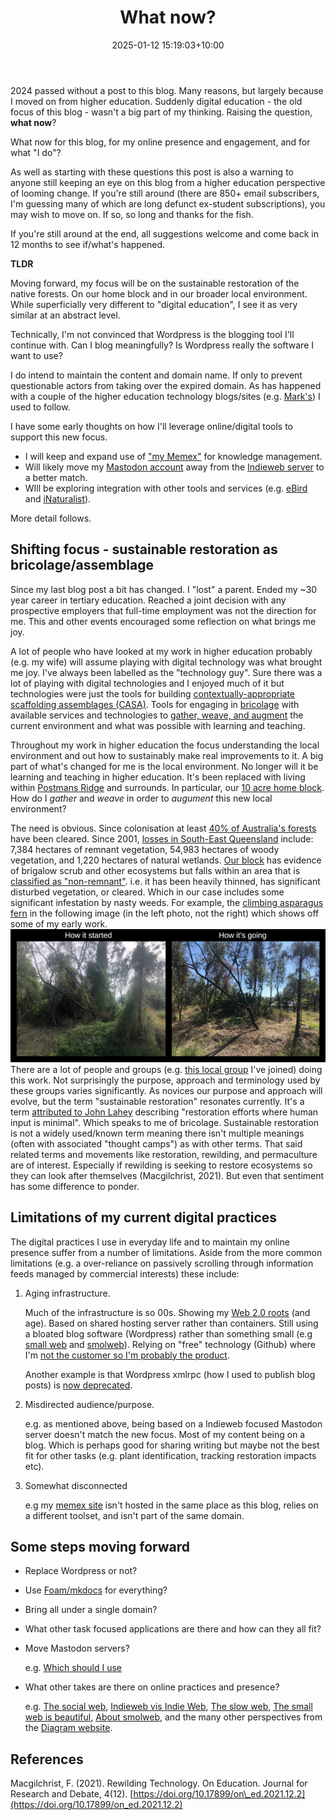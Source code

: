 ﻿---
categories:
- colophon
comments:
- approved: '1'
  author: Peter Albion
  author_email: palbion@me.com
  author_ip: 120.155.147.161
  author_url: http://peter.albion.id.au
  content: Interesting to see what you are up to. It seems you and I are somehow intertwined
    ever since you taught a course I took in 1989-90. I saw your name pop up in the
    FEP site which I manage. It might be good to catch up some time.
  date: '2025-01-13 19:52:39'
  date_gmt: '2025-01-13 09:52:39'
  id: '24911'
  parent: '0'
  type: comment
  user_id: '0'
- approved: '1'
  author: David Jones
  author_email: davidthomjones@gmail.com
  author_ip: 61.68.186.82
  author_url: null
  content: It does seem to be a strangely small world. The FEP site came up in a chat
    I was having with someone last week. Email to follow.
  date: '2025-01-14 08:22:54'
  date_gmt: '2025-01-13 22:22:54'
  id: '24912'
  parent: '24911'
  type: comment
  user_id: '1'
date: 2025-01-12 15:19:03+10:00
next:
  text: A new day
  url: /blog/2025/05/23/a-new-day
pingbacks: []
previous:
  text: Announcing (finally) Canvas Collections
  url: /blog/2023/08/18/announcing-finally-canvas-collections/
publishedPath: //2025/01/12/what-now
template: blog-post.html
title: What now?
type: post
---
2024 passed without a post to this blog. Many reasons, but largely because I moved on from higher education. Suddenly digital education - the old focus of this blog - wasn't a big part of my thinking. Raising the question, **what now**?

What now for this blog, for my online presence and engagement, and for what "I do"?

As well as starting with these questions this post is also a warning to anyone still keeping an eye on this blog from a higher education perspective of looming change. If you're still around (there are 850+ email subscribers, I'm guessing many of which are long defunct ex-student subscriptions), you may wish to move on. If so, so long and thanks for the fish.

If you're still around at the end, all suggestions welcome and come back in 12 months to see if/what's happened.

**TLDR**

Moving forward, my focus will be on the sustainable restoration of the native forests. On our home block and in our broader local environment. While superficially very different to "digital education", I see it as very similar at an abstract level.

Technically, I'm not convinced that Wordpress is the blogging tool I'll continue with. Can I blog meaningfully? Is Wordpress really the software I want to use?

I do intend to maintain the content and domain name. If only to prevent questionable actors from taking over the expired domain. As has happened with a couple of the higher education technology blogs/sites (e.g. [Mark's](https://www.slideshare.net/marksmithers)) I used to follow.

I have some early thoughts on how I'll leverage online/digital tools to support this new focus.

- I will keep and expand use of ["my Memex"](/blog/2020/07/06/designing-a-personal-memex-with-foam/) for knowledge management.
- Will likely move my [Mastodon account](https://indieweb.social/@djplaner) away from the [Indieweb server](https://indieweb.social/explore) to a better match.
- WIll be exploring integration with other tools and services (e.g. [eBird](https://ebird.org/home) and [iNaturalist](https://inaturalist.ala.org.au/)).

More detail follows.

## Shifting focus - sustainable restoration as bricolage/assemblage

Since my last blog post a bit has changed. I "lost" a parent. Ended my ~30 year career in tertiary education. Reached a joint decision with any prospective employers that full-time employment was not the direction for me. This and other events encouraged some reflection on what brings me joy.

A lot of people who have looked at my work in higher education probably (e.g. my wife) will assume playing with digital technology was what brought me joy. I've always been labelled as the "technology guy". Sure there was a lot of playing with digital technologies and I enjoyed much of it but technologies were just the tools for building [contextually-appropriate scaffolding assemblages (CASA)](/blog/2015/10/01/university-e-learning-removing-the-context-and-adding-the-sediment/#casa-context-appropriate-scaffolding-assemblages). Tools for engaging in [bricolage](/blog/2014/09/21/breaking-bad-to-bridge-the-realityrhetoric-chasm/#what-work-gets-done-bricolage-or-strategic) with available services and technologies to [gather, weave, and augment](/blog/2023/02/09/gathers-weavers-and-augmenters-three-principles-for-dynamic-and-sustainable-delivery-of-quality-learning-and-teaching/) the current environment and what was possible with learning and teaching.

Throughout my work in higher education the focus understanding the local environment and out how to sustainably make real improvements to it. A big part of what's changed for me is the local environment. No longer will it be learning and teaching in higher education. It's been replaced with living within [Postmans Ridge](https://en.wikipedia.org/wiki/Postmans_Ridge,_Queensland) and surrounds. In particular, our [10 acre home block](https://djplaner.github.io/memex/sense/landscape-garden/wood-duck-meadows.html). How do I _gather_ and _weave_ in order to _augument_ this new local environment?

The need is obvious. Since colonisation at least [40% of Australia's forests](https://theconversation.com/in-2025-lets-make-it-game-on-not-game-over-for-our-precious-natural-world-245761) have been cleared. Since 2001, [losses in South-East Queensland](https://www.hlw.org.au/region/about/natural-assets/nature#gsc.tab=0) include: 7,384 hectares of remnant vegetation, 54,983 hectares of woody vegetation, and 1,220 hectares of natural wetlands. [Our block](https://djplaner.github.io/memex/sense/landscape-garden/wood-duck-meadows.html) has evidence of brigalow scrub and other ecosystems but falls within an area that is [classified as "non-remnant"](https://www.qld.gov.au/environment/plants-animals/biodiversity/glossary). i.e. it has been heavily thinned, has significant disturbed vegetation, or cleared. Which in our case includes some significant infestation by nasty weeds. For example, the [climbing asparagus fern](https://weeds.brisbane.qld.gov.au/weeds/climbing-asparagus-fern) in the following image (in the left photo, not the right) which shows off some of my early work.![Early clearing. Two images of the same location. The earlier "how it started" image shows significiant asparagus fern overgrowing numerous trees, including a Bunya Pine. The latter "How it's going" shows the same trees with the asparagus fern removed.](images/early-clearing.jpg)There are a lot of people and groups (e.g. [this local group](https://fep.org.au/our-parks/redwood-park/) I've joined) doing this work. Not surprisingly the purpose, approach and terminology used by these groups varies significantly. As novices our purpose and approach will evolve, but the term "sustainable restoration" resonates currently. It's a term [attributed to John Lahey](https://sown.com.au/wp-content/uploads/2020/05/Creek_in_our_backyard_revised_2013.pdf) describing "restoration efforts where human input is minimal". Which speaks to me of bricolage. Sustainable restoration is not a widely used/known term meaning there isn't multiple meanings (often with associated "thought camps") as with other terms. That said related terms and movements like restoration, rewilding, and permaculture are of interest. Especially if rewilding is seeking to restore ecosystems so they can look after themselves (Macgilchrist, 2021). But even that sentiment has some difference to ponder.

## Limitations of my current digital practices

The digital practices I use in everyday life and to maintain my online presence suffer from a number of limitations. Aside from the more common limitations (e.g. a over-reliance on passively scrolling through information feeds managed by commercial interests) these include:

1. Aging infrastructure.
    
    Much of the infrastructure is so 00s. Showing my [Web 2.0 roots](/blog/2007/07/11/cqus-first-web-20-course-site-goes-live/) (and age). Based on shared hosting server rather than containers. Still using a bloated blog software (Wordpress) rather than something small (e.g [small web](https://benhoyt.com/writings/the-small-web-is-beautiful/) and [smolweb](https://smolweb.org/index.html)). Relying on "free" technology (Github) where I'm [not the customer so I'm probably the product](https://sfconservancy.org/blog/2022/jun/30/give-up-github-launch/).
    
    Another example is that Wordpress xmlrpc (how I used to publish blog posts) is [now deprecated](https://www.hostinger.com/tutorials/xmlrpc-wordpress#Why_you_should_disable_xmlrpcphp).
2. Misdirected audience/purpose.
    
    e.g. as mentioned above, being based on a Indieweb focused Mastodon server doesn't match the new focus. Most of my content being on a blog. Which is perhaps good for sharing writing but maybe not the best fit for other tasks (e.g. plant identification, tracking restoration impacts etc).
3. Somewhat disconnected
    
    e.g my [memex site](https://djplaner.github.io/memex/) isn't hosted in the same place as this blog, relies on a different toolset, and isn't part of the same domain.

## Some steps moving forward

- Replace Wordpress or not?
- Use [Foam/mkdocs](https://djplaner.github.io/memex/colophon/colophon.html#other-examples) for everything?
- Bring all under a single domain?
- What other task focused applications are there and how can they all fit?
- Move Mastodon servers?
    
    e.g. [Which should I use](https://www.sciencebase.com/science-blog/which-mastodon-server-should-i-use.html)
- What other takes are there on online practices and presence?
    
    e.g. [The social web](https://manuelmoreale.com/the-social-web), [Indieweb vis Indie Web](https://fyr.io/post/indieweb_vs_indie_web), [The slow web](https://www.jackcheng.com/the-slow-web/), [The small web is beautiful](https://benhoyt.com/writings/the-small-web-is-beautiful/), [About smolweb](https://smolweb.org/index.html), and the many other perspectives from the [Diagram website](https://diagram.website/).

## References

Macgilchrist, F. (2021). Rewilding Technology. On Education. Journal for Research and Debate, 4(12). [https://doi.org/10.17899/on\_ed.2021.12.2](https://doi.org/10.17899/on_ed.2021.12.2)